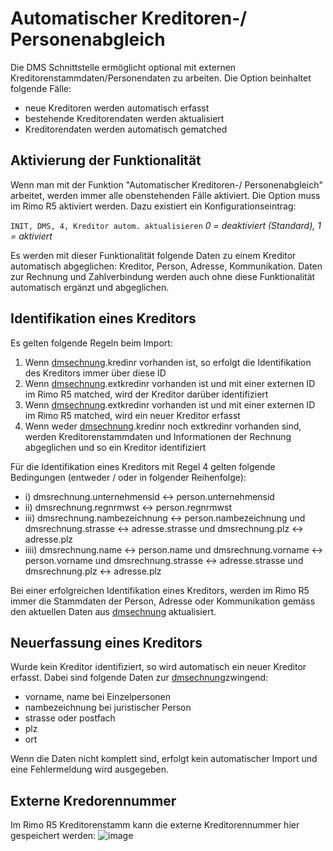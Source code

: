 # Automatischer Kreditoren-/ Personenabgleich

Die DMS Schnittstelle ermöglicht optional mit externen Kreditorenstammdaten/Personendaten zu arbeiten. Die Option beinhaltet folgende Fälle:
- neue Kreditoren werden automatisch erfasst
- bestehende Kreditorendaten werden aktualisiert
- Kreditorendaten werden automatisch gematched
 
## Aktivierung der Funktionalität
Wenn man mit der Funktion "Automatischer Kreditoren-/ Personenabgleich" arbeitet, werden immer alle obenstehenden Fälle aktiviert.
Die Option muss im Rimo R5 aktiviert werden. Dazu existiert ein Konfigurationseintrag:<br>

`INIT, DMS, 4, Kreditor autom. aktualisieren` *0 = deaktiviert (Standard), 1 = aktiviert*

Es werden mit dieser Funktionalität folgende Daten zu einem Kreditor automatisch abgeglichen: Kreditor, Person, Adresse, Kommunikation. Daten zur Rechnung und Zahlverbindung werden auch ohne diese Funktionalität automatisch ergänzt und abgeglichen.

## Identifikation eines Kreditors
Es gelten folgende Regeln beim Import:

1. Wenn [dmsechnung](https://github.com/wwimmo/rimor5-dms-schnittstelle/blob/main/_staging%20area/DMSRechnung.md#dbadmsrechnung).kredinr vorhanden ist, so erfolgt die Identifikation des Kreditors immer über diese ID
2. Wenn [dmsechnung](https://github.com/wwimmo/rimor5-dms-schnittstelle/blob/main/_staging%20area/DMSRechnung.md#dbadmsrechnung).extkredinr vorhanden ist und mit einer externen ID im Rimo R5 matched, wird der Kreditor darüber identifiziert
3. Wenn [dmsechnung](https://github.com/wwimmo/rimor5-dms-schnittstelle/blob/main/_staging%20area/DMSRechnung.md#dbadmsrechnung).extkredinr vorhanden ist und mit einer externen ID im Rimo R5 matched, wird ein neuer Kreditor erfasst
4. Wenn weder [dmsechnung](https://github.com/wwimmo/rimor5-dms-schnittstelle/blob/main/_staging%20area/DMSRechnung.md#dbadmsrechnung).kredinr noch extkredinr vorhanden sind, werden Kreditorenstammdaten und Informationen der Rechnung abgeglichen und so ein Kreditor identifiziert

Für die Identifikation eines Kreditors mit Regel 4 gelten folgende Bedingungen (entweder / oder in folgender Reihenfolge):
- i) dmsrechnung.unternehmensid <-> person.unternehmensid
- ii) dmsrechnung.regnrmwst <-> person.regnrmwst
- iii) dmsrechnung.nambezeichnung <-> person.nambezeichnung und dmsrechnung.strasse <-> adresse.strasse und dmsrechnung.plz <-> adresse.plz
- iiii) dmsrechnung.name <-> person.name und dmsrechnung.vorname <-> person.vorname  und dmsrechnung.strasse <-> adresse.strasse und dmsrechnung.plz <-> adresse.plz

Bei einer erfolgreichen Identifikation eines Kreditors, werden im Rimo R5 immer die Stammdaten der Person, Adresse oder Kommunikation gemäss den aktuellen Daten aus [dmsechnung](https://github.com/wwimmo/rimor5-dms-schnittstelle/blob/main/_staging%20area/DMSRechnung.md#dbadmsrechnung) aktualisiert.

## Neuerfassung eines Kreditors 
Wurde kein Kreditor identifiziert, so wird automatisch ein neuer Kreditor erfasst. Dabei sind folgende Daten zur [dmsechnung](https://github.com/wwimmo/rimor5-dms-schnittstelle/blob/main/_staging%20area/DMSRechnung.md#dbadmsrechnung)zwingend:
- vorname, name bei Einzelpersonen
- nambezeichnung bei juristischer Person
- strasse oder postfach
- plz
- ort

Wenn die Daten nicht komplett sind, erfolgt kein automatischer Import und eine Fehlermeldung wird ausgegeben.

## Externe Kredorennummer
Im Rimo R5 Kreditorenstamm kann die externe Kreditorennummer hier gespeichert werden:
![image](https://user-images.githubusercontent.com/34299234/136810162-906ddc29-7b5e-4eeb-92aa-3ed10c4efd99.png)



